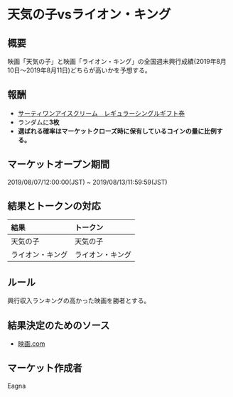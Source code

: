 # 天気の子vsライオン・キング
## 概要

映画「天気の子」と映画「ライオン・キング」の全国週末興行成績(2019年8月10日～2019年8月11日)どちらが高いかを予想する。

## 報酬

- [サーティワンアイスクリーム　レギュラーシングルギフト券](https://giftee.co/gifts/detail/652/sku/629)
- ランダムに**3枚**
- **選ばれる確率はマーケットクローズ時に保有しているコインの量に比例する。**

## マーケットオープン期間

2019/08/07/12:00:00(JST) ~ 2019/08/13/11:59:59(JST)

## 結果とトークンの対応

| 結果 | トークン |
|:---|:---|
| 天気の子 | 天気の子 |
| ライオン・キング | ライオン・キング |

## ルール

興行収入ランキングの高かった映画を勝者とする。

## 結果決定のためのソース

- [映画.com](https://eiga.com/ranking/)

## マーケット作成者

Eagna